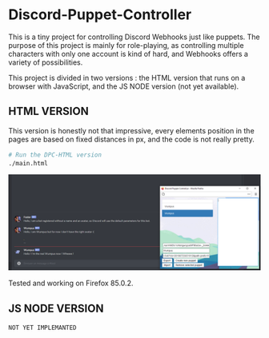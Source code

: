 # Discord-Puppet-Controller

This is a tiny project for controlling Discord Webhooks just like puppets. The purpose of this project is mainly for role-playing, as controlling multiple characters with only one account is kind of hard, and Webhooks offers a variety of possibilities.

This project is divided in two versions : the HTML version that runs on a browser with JavaScript, and the JS NODE version (not yet available).

## HTML VERSION

This version is honestly not that impressive, every elements position in the pages are based on fixed distances in px, and the code is not really pretty.

```bash
# Run the DPC-HTML version
./main.html
```

![Screenshot](HTML/img/Screenshot.png)

Tested and working on Firefox 85.0.2.

## JS NODE VERSION
```bash
NOT YET IMPLEMANTED
```
